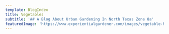 ```yaml
---
template: BlogIndex
title: Vegetables
subtitle: '## A Blog About Urban Gardening In North Texas Zone 8a'
featuredImage: 'https://www.experientialgardener.com/images/vegetable-harvest2.jpg'
---
```

